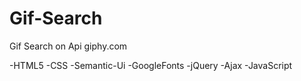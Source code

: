 # Gif-Search
Gif Search on Api giphy.com

-HTML5
-CSS
-Semantic-Ui
-GoogleFonts
-jQuery
-Ajax
-JavaScript
